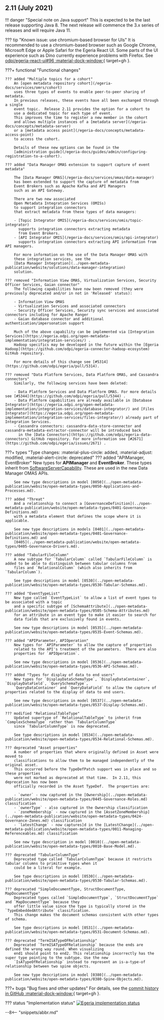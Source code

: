 <!-- SPDX-License-Identifier: CC-BY-4.0 -->
<!-- Copyright Contributors to the Egeria project. -->

## 2.11 (July 2021)

!!! danger "Special note on Java support"
    This is expected to be the last release supporting Java 8. The next release will commence the 3.x series of
    releases and will require Java 11.

??? tip "Known issue: use chromium-based browser for UIs"
    It is recommended to use a chromium-based browser such as Google Chrome, Microsoft Edge or Apple Safari for
    the Egeria React UI. Some parts of the UI experience such as Dino currently experience problems with
    Firefox. See [odpi/egeria-react-ui#96 :material-dock-window:](https://github.com/odpi/egeria-react-ui/issues/96){ target=gh }.

???+ functional "Functional changes"

    ??? added "Multiple topics for a cohort"
        An [open metadata repository cohort](/egeria-docs/services/omrs/cohort)
        uses three types of events to enable peer-to-peer sharing of metadata.
        In previous releases, these events have all been exchanged through a single
        event topic.  Release 2.11 provides the option for a cohort to
        use a dedicated topic for each type of event.
        This improves the time to register a new member in the cohort
        and allows multiple instances of a [metadata server](/egeria-docs/concepts/metadata-server)
        or a [metadata access point](/egeria-docs/concepts/metadata-access-point)
        to access the cohort.
    
        Details of these new options can be found in the
        [administration guide](/egeria-docs/guides/admin/configuring-registration-to-a-cohort).
    
    ??? added "Data Manager OMAS extension to support capture of event metadata"
    
        The [Data Manager OMAS](/egeria-docs/services/omas/data-manager)
        has been extended to support the capture of metadata from
        Event Brokers such as Apache Kafka and API Managers
        such as an API Gateway.
    
        There are two new associated
        Open Metadata Integration Services (OMISs)
        to support integration connectors 
        that extract metadata from these types of data managers:
    
        - [Topic Integrator OMIS](/egeria-docs/services/omis/topic-integrator)
          supports integration connectors extracting metadata
          from Event Brokers.
        - [API Integrator OMIS](/egeria-docs/services/omis/api-integrator)
          supports integration connectors extracting API information from API managers.
    
        For more information on the use of the Data Manager OMAS with
        these integration services, see the 
        [Data Manager Integration](../open-metadata-publication/website/solutions/data-manager-integration)
        solution.
    
    ??? removed "Information View OMAS, Virtualization Services, Security Officer Services, Gaian connector"
        The following capabilities have now been removed (they were previously deprecated and/or in not in 'Released' status):
    
        - Information View OMAS
        - Virtualization Services and associated connectors
        - Security Officer Services, Security sync services and associated connectors including for Apache Ranger
        - Gaian database connector and additional authentication/impersonation support
    
        Much of the above capability can be implemented via [Integration Services](https://egeria.odpi.org/open-metadata-implementation/integration-services/) .
        Hadoop specifics may be developed in the future within the [Egeria Hadoop](https://github.com/odpi/egeria-connector-hadoop-ecosystem) GitHub repository.
    
        For more details of this change see [#5314](https://github.com/odpi/egeria/pull/5314).
    
    ??? removed "Data Platform Services, Data Platform OMAS, and Cassandra connectors"
        Similarly, the following services have been deleted:
    
        - Data Platform Services and Data Platform OMAS. For more details see [#5344](https://github.com/odpi/egeria/pull/5344) .
        - Data Platform capabilities are already available in [Database Integrator](https://egeria.odpi.org/open-metadata-implementation/integration-services/database-integrator/) and [Files Integrator](https://egeria.odpi.org/open-metadata-implementation/integration-services/files-integrator/) already part of Integration Services.
        - Cassandra connectors: cassandra-data-store-connector and cassandra-metadata-extractor-connector will be introduced back
          in the [Data Connectors](https://github.com/odpi/egeria-data-connectors) GitHub repository. For more information see [#2671](https://github.com/odpi/egeria/issues/2671) .

???+ types "Type changes: :material-plus-circle: added, :material-adjust: modified, :material-alert-circle: deprecated"
    ??? added "APIManager, EventBroker"
        New types for **APIManager** and **EventBroker**.
        These types inherit from [SoftwareServerCapability](../open-metadata-publication/website/open-metadata-types/0042-Software-Server-Capabilities.md).
        These are used in the new Data Manager OMAS APIs.

        See new type descriptions in model [0050](../open-metadata-publication/website/open-metadata-types/0050-Applications-and-Processes.md).

    ??? added "Threat"
        And a relationship to connect a [GovernanceDefinition](../open-metadata-publication/website/open-metadata-types/0401-Governance-Definitions.md)
        with a metadata element that defines the scope where it is applicable.

        See new type descriptions in models [0401](../open-metadata-publication/website/open-metadata-types/0401-Governance-Definitions.md) and
        [0405](../open-metadata-publication/website/open-metadata-types/0405-Governance-Drivers.md).

    ??? added "TabularFileColumn"
        A new subtype for `TabularColumn` called `TabularFileColumn` is added to be able to distinguish between tabular columns from
        files and `RelationalColumn` (which also inherits from `TabularColumn`).

        See type descriptions in model [0530](../open-metadata-publication/website/open-metadata-types/0530-Tabular-Schemas.md).

    ??? added "EventTypeList"
        New type called `EventTypeList` to allow a list of event types to be associated with a topic
        and a specific subtype of [SchemaAttribute](../open-metadata-publication/website/open-metadata-types/0505-Schema-Attributes.md)
        for an attribute in an event type to make it easier to search for
        data fields that are exclusively found in events.

        See new type descriptions in model [0535](../open-metadata-publication/website/open-metadata-types/0535-Event-Schemas.md).

    ??? added "APIParameter, APIOperation"
        New types for `APIParameter` to allow the capture of properties
        related to the API's treatment of the parameters.  There are also
        properties for `APIOperation`.

        See new type descriptions in model [0536](../open-metadata-publication/website/open-metadata-types/0536-API-Schemas.md).

    ??? added "Types for display of data to end users"
        New types for `DisplayDataSchemaType`, `DisplayDataContainer`, `DisplayDataField`, `QuerySchemaType`,
        `QueryDataContainer` and `QueryDataField` to allow the capture of properties related to the display of data to end users.

        See new type descriptions in model [0537](../open-metadata-publication/website/open-metadata-types/0537-Display-Schemas.md).

    ??? modified "RelationalTableType"
        Updated supertype of `RelationalTableType` to inherit from `ComplexSchemaType` rather than `TabularColumnType`
        since `TabularColumnType` is now deprecated.

        See type descriptions in model [0534](../open-metadata-publication/website/open-metadata-types/0534-Relational-Schemas.md).

    ??? deprecated "Asset properties"
        A number of properties that where originally defined in Asset were moved to
        classifications to allow them to be managed independently of the original asset.
        This occurred before the TypeDefPatch support was in place and so these properties
        were not marked as deprecated at that time.  In 2.11, this deprecation has now been
        officially recorded in the Asset TypeDef.  The properties are:

        - `owner` - now captured in the [Ownership](../open-metadata-publication/website/open-metadata-types/0445-Governance-Roles.md) classification
        - `ownerType` - also captured in the Ownership classification
        - `zoneMembership` - now captured in the [AssetZoneMembership](../open-metadata-publication/website/open-metadata-types/0424-Governance-Zones.md) classification
        - `latestChange` - now captures]d in the [LatestChange](../open-metadata-publication/website/open-metadata-types/0011-Managing-Referenceables.md) classification

        See new type description in model [0010](../open-metadata-publication/website/open-metadata-types/0010-Base-Model.md).

    ??? deprecated "TabularColumnType"
        Deprecated type called `TabularColumnType` because it restricts tabular columns to primitive types when it
        could be a literal for example.

        See type descriptions in model [0530](../open-metadata-publication/website/open-metadata-types/0530-Tabular-Schemas.md).

    ??? deprecated "SimpleDocumentType, StructDocumentType, MapDocumentType"
        Deprecated types called `SimpleDocumentType`, `StructDocumentType` and `MapDocumentType` because they
        offer little value since the type is typically stored in the `TypeEmbeddedAttribute` classification.
        This change makes the document schemas consistent with other types of schema.

        See type descriptions in model [0531](../open-metadata-publication/website/open-metadata-types/0531-Document-Schemas.md).

    ??? deprecated "TermISATypeOFRelationship"
        Deprecated `TermISATypeOFRelationship` because the ends are defined the wrong way round. When visualizing
        end1 should point to end2. This relationship incorrectly has the super type pointing to the subtype. Use the new
        `IsATypeOfRelationship` instead to represent an is-a-type-of relationship between two spine objects.

        See new type descriptions in model [0380](../open-metadata-publication/website/open-metadata-types/0380-Spine-Objects.md).

???+ bugs "Bug fixes and other updates"
    For details, see the [commit history in GitHub :material-dock-window:](https://github.com/odpi/egeria/commits/egeria-release-2.11){ target=gh }.

??? status "Implementation status"
    [![Egeria implementation status](2-11.png)](../roadmap)

--8<-- "snippets/abbr.md"
